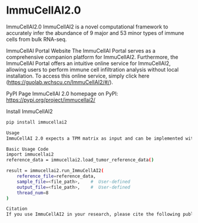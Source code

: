 # ImmuCellAI2.0

ImmuCellAI2.0
ImmuCellAI2 is a novel computational framework to accurately infer the abundance of 9 major and 53 minor types of immune cells from bulk RNA-seq.

ImmuCellAI Portal Website
The ImmuCellAI Portal serves as a comprehensive companion platform for ImmuCellAI2. Furthermore, the ImmuCellAI Portal offers an intuitive online service for ImmuCellAI2, allowing users to perform immune cell infiltration analysis without local installation. To access this online service, simply click here (https://guolab.wchscu.cn/ImmuCellAI2/#/).

PyPI Page
ImmuCellAI 2.0 homepage on PyPI: https://pypi.org/project/immucellai2/

Install ImmuCellAI2

```bash
pip install immucellai2

Usage
ImmuCellAI 2.0 expects a TPM matrix as input and can be implemented with only two lines of code in Python.

Basic Usage Code
import immucellai2
reference_data = immucellai2.load_tumor_reference_data()

result = immucellai2.run_ImmuCellAI2(
    reference_file=reference_data,
    sample_file=<file_path>,    #  User-defined
    output_file=<file_path>,    #  User-defined
    thread_num=8
)

Citation
If you use ImmuCellAI2 in your research, please cite the following publication:
